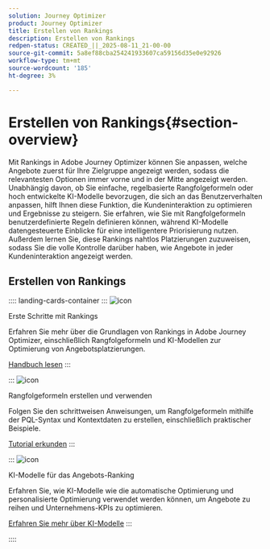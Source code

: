 ```yaml
---
solution: Journey Optimizer
product: Journey Optimizer
title: Erstellen von Rankings
description: Erstellen von Rankings
redpen-status: CREATED_||_2025-08-11_21-00-00
source-git-commit: 5a8ef88cba254241933607ca59156d35e0e92926
workflow-type: tm+mt
source-wordcount: '185'
ht-degree: 3%

---
```



# Erstellen von Rankings{#section-overview}

Mit Rankings in Adobe Journey Optimizer können Sie anpassen, welche Angebote zuerst für Ihre Zielgruppe angezeigt werden, sodass die relevantesten Optionen immer vorne und in der Mitte angezeigt werden. Unabhängig davon, ob Sie einfache, regelbasierte Rangfolgeformeln oder hoch entwickelte KI-Modelle bevorzugen, die sich an das Benutzerverhalten anpassen, hilft Ihnen diese Funktion, die Kundeninteraktion zu optimieren und Ergebnisse zu steigern. Sie erfahren, wie Sie mit Rangfolgeformeln benutzerdefinierte Regeln definieren können, während KI-Modelle datengesteuerte Einblicke für eine intelligentere Priorisierung nutzen. Außerdem lernen Sie, diese Rankings nahtlos Platzierungen zuzuweisen, sodass Sie die volle Kontrolle darüber haben, wie Angebote in jeder Kundeninteraktion angezeigt werden.

## Erstellen von Rankings

:::: landing-cards-container
:::
![icon](https://cdn.experienceleague.adobe.com/icons/book.svg?lang=de)

Erste Schritte mit Rankings

Erfahren Sie mehr über die Grundlagen von Rankings in Adobe Journey Optimizer, einschließlich Rangfolgeformeln und KI-Modellen zur Optimierung von Angebotsplatzierungen.

[Handbuch lesen](../using/offers/ranking/get-started-rankings.md)
:::

:::
![icon](https://cdn.experienceleague.adobe.com/icons/circle-play.svg?lang=de)

Rangfolgeformeln erstellen und verwenden

Folgen Sie den schrittweisen Anweisungen, um Rangfolgeformeln mithilfe der PQL-Syntax und Kontextdaten zu erstellen, einschließlich praktischer Beispiele.

[Tutorial erkunden](../using/offers/ranking/create-ranking-formulas.md)
:::

:::
![icon](https://cdn.experienceleague.adobe.com/icons/chart-line.svg?lang=de)

KI-Modelle für das Angebots-Ranking

Erfahren Sie, wie KI-Modelle wie die automatische Optimierung und personalisierte Optimierung verwendet werden können, um Angebote zu reihen und Unternehmens-KPIs zu optimieren.

[Erfahren Sie mehr über KI-Modelle](ai-models-landing-page.md)
:::

::::
